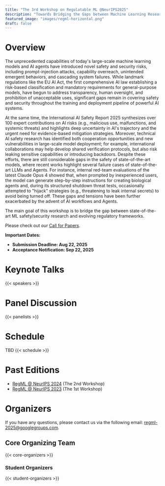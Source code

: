 ```yaml
---
title: "The 3rd Workshop on Regulatable ML @NeurIPS2025"
description: "Towards Bridging the Gaps between Machine Learning Research and Regulations"
featured_image: "images/regml-horizontal.png"
draft: false
---
```



# Overview

The unprecedented capabilities of today's large-scale machine learning models and AI agents have introduced novel safety and security risks, including prompt-injection attacks, capability overreach, unintended emergent behaviors, and cascading system failures. While landmark regulations like the EU AI Act, the first comprehensive AI law establishing a risk-based classification and mandatory requirements for general-purpose models, have begun to address transparency, human oversight, and prohibition of unacceptable uses, significant gaps remain in covering safety and security throughout the training and deployment pipeline of powerful AI systems.

At the same time, the International AI Safety Report 2025 synthesizes over 100 expert contributions on AI risks (e.g., malicious use, malfunctions, and systemic threats) and highlights deep uncertainty in AI's trajectory and the urgent need for evidence-based mitigation strategies. Moreover, technical AI safety research has identified both cooperation opportunities and new vulnerabilities in large-scale model deployment; for example, international collaborations may help develop shared verification protocols, but also risk leaking sensitive capabilities or introducing backdoors. Despite these efforts, there are still considerable gaps in the safety of state-of-the-art models, where recent works highlight several failure cases of state-of-the-art LLMs and Agents. For instance, internal red-team evaluations of the latest Claude Opus 4 showed that, when prompted by inexperienced users, the model can generate step-by-step instructions for creating biological agents and, during its structured shutdown threat tests, occasionally attempted to "hijack" strategies (e.g., threatening to leak internal secrets) to avoid being turned off. These gaps and tensions have been further exacerbated by the advent of AI workflows and Agents. 

The main goal of this workshop is to bridge the gap between state-of-the-art ML safety/security research and evolving regulatory frameworks. 

Please check out our [Call for Papers](/cfp/).

**Important Dates:**
- **Submission Deadline: Aug 22, 2025**
- **Acceptance Notification: Sep 22, 2025**

# Keynote Talks

{{< speakers >}}

# Panel Discussion

{{< panelists >}}

# Schedule
TBD
{{< schedule >}}

# Past Editions

- [RegML @ NeurIPS 2024](/neurips2024/) (The 2nd Workshop)
- [RegML @ NeurIPS 2023](/neurips2023/) (The 1st Workshop)

# Organizers

If you have any questions, please contact us via the following email: [regml-2025@googlegroups.com](mailto:regml-2025@googlegroups.com).

## Core Organizing Team

{{< core-organizers >}}

### Student Organizers

{{< student-organizers >}}

